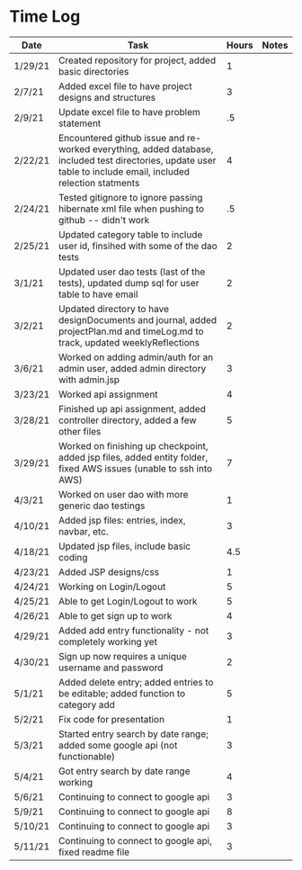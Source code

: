 # Time Log

| Date | Task | Hours | Notes|
|------|------|-------|------|
| 1/29/21 | Created repository for project, added basic directories| 1 | |
| 2/7/21 | Added excel file to have project designs and structures | 3  |   | 
| 2/9/21 | Update excel file to have problem statement | .5  |   | 
| 2/22/21 | Encountered github issue and re-worked everything, added database, included test directories, update user table to include email, included relection statments | 4  |   | 
| 2/24/21 | Tested gitignore to ignore passing hibernate xml file when pushing to github -- didn't work | .5  |   | 
| 2/25/21 | Updated category table to include user id, finsihed with some of the dao tests | 2  |   | 
| 3/1/21 | Updated user dao tests (last of the tests), updated dump sql for user table to have email | 2  |   | 
| 3/2/21 | Updated directory to have designDocuments and journal, added projectPlan.md and timeLog.md to track, updated weeklyReflections | 2  |   | 
| 3/6/21 | Worked on adding admin/auth for an admin user, added admin directory with admin.jsp | 3  |   |
| 3/23/21 | Worked api assignment | 4  |   |
| 3/28/21 | Finished up api assignment, added controller directory, added a few other files | 5  |   |
| 3/29/21 | Worked on finishing up checkpoint, added jsp files, added entity folder, fixed AWS issues (unable to ssh into AWS) | 7  |   |
| 4/3/21 | Worked on user dao with more generic dao testings | 1 |   |
| 4/10/21 | Added jsp files: entries, index, navbar, etc. | 3 |   |
| 4/18/21 | Updated jsp files, include basic coding | 4.5 |   |
| 4/23/21 | Added JSP designs/css | 1 |   |
| 4/24/21 | Working on Login/Logout | 5 |   |
| 4/25/21 | Able to get Login/Logout to work | 5 |   |
| 4/26/21 | Able to get sign up to work | 4 |   |
| 4/29/21 | Added add entry functionality - not completely working yet | 3 |   |
| 4/30/21 | Sign up now requires a unique username and password | 2 |   |
| 5/1/21 | Added delete entry; added entries to be editable; added function to category add | 5 |   |
| 5/2/21 | Fix code for presentation | 1 |   |
| 5/3/21 | Started entry search by date range; added some google api (not functionable) | 3 |   |
| 5/4/21 | Got entry search by date range working | 4 |   |
| 5/6/21 | Continuing to connect to google api | 3 |   |
| 5/9/21 | Continuing to connect to google api | 8 |   |
| 5/10/21 | Continuing to connect to google api | 3 |   |
| 5/11/21 | Continuing to connect to google api, fixed readme file | 3 |   |

